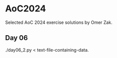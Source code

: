 # AoC2024
Selected AoC 2024 exercise solutions by Omer Zak.

## Day 06
./day06_2.py < text-file-containing-data.

